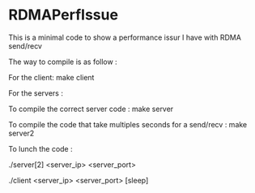 # RDMAPerfIssue
This is a minimal code to show a performance issur I have with RDMA send/recv

The way to compile is as follow :

For the client:
make client

For the servers :

To compile the correct server code :
make server

To compile the code that take multiples seconds for a send/recv :
make server2

To lunch the code :

./server[2] <server_ip> <server_port>

./client <server_ip> <server_port> <seed> <rounds> [sleep]
